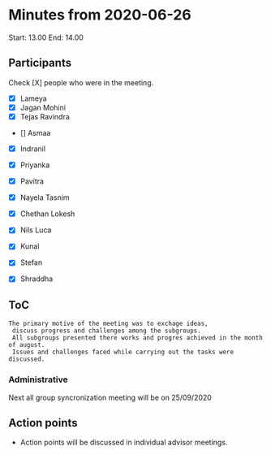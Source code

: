 # Minutes from 2020-06-26

Start: 13.00
End: 14.00

## Participants

Check [X] people who were in the meeting.

- [X] Lameya
- [X] Jagan Mohini
- [X] Tejas Ravindra
-  [] Asmaa
- [X] Indranil
- [X] Priyanka
- [X] Pavitra
- [X] Nayela Tasnim
- [X] Chethan Lokesh
- [X] Nils Luca
- [X] Kunal
- [X] Stefan
- [X] Shraddha


## ToC

    The primary motive of the meeting was to exchage ideas,
     discuss progress and challenges among the subgroups.
     All subgroups presented there works and progres achieved in the month of august. 
     Issues and challenges faced while carrying out the tasks were discussed.  

### Administrative

Next all group syncronization meeting will be on 25/09/2020


## Action points

-  Action points will be discussed in individual advisor meetings. 
